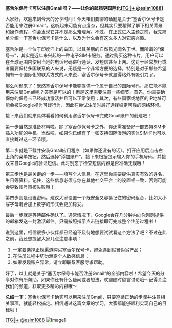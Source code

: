 **塞舌尔保号卡可以注册Gmail吗？——让你的邮箱更国际化[[TG💪+ @esim1088](https://t.me/s/esim1088)]**

大家好，欢迎来到今天的分享时间！今天咱们要聊的话题是关于“塞舌尔保号卡是否能用来注册Gmail”。这听起来可能有点复杂，但其实只要稍微了解下相关背景和操作流程，你会发现它并不是那么难理解。不过，在正式进入主题之前，我先简单介绍一下塞舌尔保号卡是什么，以及为什么会有这么多人对它感兴趣。

塞舌尔是一个位于印度洋上的岛国，以其美丽的自然风光闻名于世。而所谓的“保号卡”，其实是近年来兴起的一种电子SIM卡服务。通过购买这种卡片，用户可以在全球范围内使用当地的电话号码进行通话、发短信甚至上网。这对于经常旅行或者需要保持多国联系的人来说，无疑是一个非常方便的选择。特别是对于那些希望拥有一个国际化的联系方式的人来说，塞舌尔保号卡就显得格外有吸引力了。

那么问题来了：既然塞舌尔保号卡能够提供一个属于自己的国际号码，那它能不能用来注册Gmail呢？答案是可以的！但是这里需要注意一些细节。首先，你需要确保你的保号卡已经成功激活并且可以正常使用；其次，有些国家或地区的IP地址可能会被Google视为可疑行为，因此在尝试注册时最好选择稳定可靠的网络环境。

接下来我们就来具体看看如何利用塞舌尔保号卡完成Gmail账户的创建吧！

第一步当然是准备材料啦。除了塞舌尔保号卡之外，你还需准备好一部支持SIM卡插入功能的手机。当然啦，如果你已经有了一张支持国际漫游的实体SIM卡也可以直接跳过这一环节哦。

第二步就是下载并安装Gmail应用程序（如果你还没有的话）。打开应用后点击右上角的菜单按钮，然后选择“添加账户”。接下来根据提示输入你的手机号码，并接收来自Google的验证短信。此时别忘了检查短信内容是否准确无误哦！

第三步也是最关键的一步——填写个人信息。在这里你需要提供真实有效的姓名、生日等资料。记住，这些信息必须与你在其他社交平台上的设置相一致，否则可能会导致账号审核失败哦！

第四步则是设置密码。建议大家设置一个既安全又容易记住的密码组合，比如大小写字母混合加上数字的形式会更加稳妥。

最后一步就是等待邮件确认了。通常情况下，Google会在几分钟内向你刚刚提供的邮箱发送一封激活邮件。只需按照指示点击链接即可完成整个注册过程啦！

说到这里，相信很多小伙伴都已经迫不及待地想要试试看这个方法了吧？不过在此之前，我还想提醒大家几点注意事项：

1. 一定要选择正规渠道购买塞舌尔保号卡，避免遇到假冒伪劣产品；
2. 在注册过程中切勿泄露个人敏感信息；
3. 如果发现账户异常，请立即联系客服寻求帮助。

好了，以上就是关于“塞舌尔保号卡能否注册Gmail”的全部内容啦！希望今天的分享对你有所帮助。如果你还有什么疑问或者想法，欢迎随时留言讨论哦～记得关注我们的频道，获取更多精彩内容哦～

**总结一下**：塞舌尔保号卡确实可以用来注册Gmail，只要遵循正确的步骤并注意相关事项，就能轻松搞定。相信通过这篇文章的学习，大家都能够顺利实现自己的目标啦！

[[TG💪+ @esim1088](https://t.me/s/esim1088) ![Image](https://i.postimg.cc/4NQfJmqS/Snipaste-2025-05-13-00-14-12.png)]